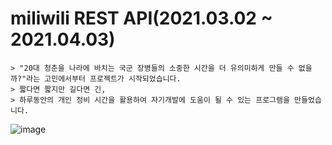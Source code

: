 # miliwili REST API(2021.03.02 ~ 2021.04.03)
    > "20대 청춘을 나라에 바치는 국군 장병들의 소중한 시간을 더 유의미하게 만들 수 없을까?"라는 고민에서부터 프로젝트가 시작되었습니다.
    > 짧다면 짧지만 길다면 긴,
    > 하루동안의 개인 정비 시간을 활용하여 자기개발에 도움이 될 수 있는 프로그램을 만들었습니다.
![image](https://user-images.githubusercontent.com/7114874/119609679-f439c100-be32-11eb-93f3-42bb12bbf8bf.png)
